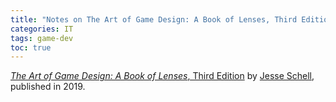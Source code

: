 ```yaml
---
title: "Notes on The Art of Game Design: A Book of Lenses, Third Edition"
categories: IT
tags: game-dev
toc: true
---
```


[*The Art of Game Design: A Book of Lenses*, Third Edition](https://www.amazon.com/Art-Game-Design-Lenses-Third/dp/1138632058/) by [Jesse Schell](https://www.jesseschell.com/), published in 2019.
